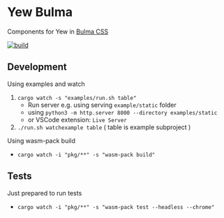 
# Yew Bulma 

Components for Yew in [Bulma CSS](https://bulma.io)

[![build](https://github.com/fbucek/yewbulma/workflows/build/badge.svg)](https://github.com/fbucek/yewbulma/)

## Development

Using examples and watch

1. `cargo watch -s "examples/run.sh table"`
    * Run server e.g. using serving `example/static` folder
    * using `python3 -m http.server 8000 --directory examples/static`
    * or VSCode extension: `Live Server`
2. `./run.sh watchexample table` ( table is example subproject )

Using wasm-pack build 

* `cargo watch -i "pkg/**" -s "wasm-pack build"`

## Tests

Just prepared to run tests

* `cargo watch -i "pkg/**" -s "wasm-pack test --headless --chrome"`
